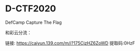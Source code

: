 # D-CTF2020
DefCamp Capture The Flag

和彩云分流：

链接: https://caiyun.139.com/m/i?175CjzHZ6ZoWD  提取码:0HzF  
